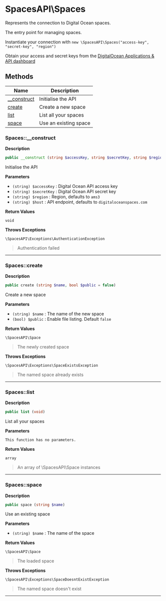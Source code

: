 # SpacesAPI\Spaces

Represents the connection to Digital Ocean spaces.

The entry point for managing spaces.

Instantiate your connection with `new \SpacesAPI\Spaces("access-key", "secret-key", "region")`

Obtain your access and secret keys from the [DigitalOcean Applications & API dashboard](https://cloud.digitalocean.com/account/api/tokens)





## Methods

| Name | Description |
|------|-------------|
|[__construct](#spaces__construct)|Initialise the API|
|[create](#spacescreate)|Create a new space|
|[list](#spaceslist)|List all your spaces|
|[space](#spacesspace)|Use an existing space|




### Spaces::__construct

**Description**

```php
public __construct (string $accessKey, string $secretKey, string $region = "ams3", string $host = "digitaloceanspaces.com)
```

Initialise the API



**Parameters**

* `(string) $accessKey`
: Digital Ocean API access key
* `(string) $secretKey`
: Digital Ocean API secret key
* `(string) $region`
: Region, defaults to `ams3`
* `(string) $host`
: API endpoint, defaults to `digitaloceanspaces.com`

**Return Values**

`void`


**Throws Exceptions**


`\SpacesAPI\Exceptions\AuthenticationException`
> Authentication failed

<hr />


### Spaces::create

**Description**

```php
public create (string $name, bool $public = false)
```

Create a new space



**Parameters**

* `(string) $name`
: The name of the new space
* `(bool) $public`
: Enable file listing. Default `false`

**Return Values**

`\SpacesAPI\Space`

> The newly created space


**Throws Exceptions**


`\SpacesAPI\Exceptions\SpaceExistsException`
> The named space already exists

<hr />


### Spaces::list

**Description**

```php
public list (void)
```

List all your spaces



**Parameters**

`This function has no parameters.`

**Return Values**

`array`

> An array of \SpacesAPI\Space instances


<hr />


### Spaces::space

**Description**

```php
public space (string $name)
```

Use an existing space



**Parameters**

* `(string) $name`
: The name of the space

**Return Values**

`\SpacesAPI\Space`

> The loaded space


**Throws Exceptions**


`\SpacesAPI\Exceptions\SpaceDoesntExistException`
> The named space doesn't exist

<hr />

